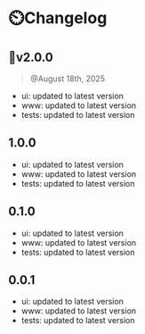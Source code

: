 # ⏲️Changelog

## 🎉v2.0.0 
> @August 18th, 2025
* ui: updated to latest version
* www: updated to latest version
* tests: updated to latest version

## 1.0.0
* ui: updated to latest version
* www: updated to latest version
* tests: updated to latest version

## 0.1.0
* ui: updated to latest version
* www: updated to latest version
* tests: updated to latest version

## 0.0.1
* ui: updated to latest version
* www: updated to latest version
* tests: updated to latest version
